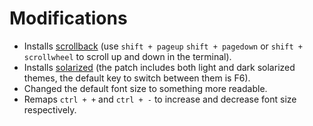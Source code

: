 # Modifications
* Installs [scrollback](https://st.suckless.org/patches/scrollback/) (use `shift + pageup` `shift + pagedown` or `shift + scrollwheel` to scroll up and down in the terminal).
* Installs [solarized](https://st.suckless.org/patches/solarized/) (the patch includes both light and dark solarized themes, the default key to switch between them is F6).
* Changed the default font size to something more readable.
* Remaps `ctrl + +` and `ctrl + -` to increase and decrease font size respectively.

